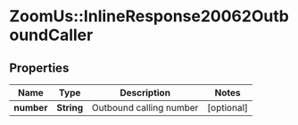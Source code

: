 # ZoomUs::InlineResponse20062OutboundCaller

## Properties
Name | Type | Description | Notes
------------ | ------------- | ------------- | -------------
**number** | **String** | Outbound calling number | [optional] 



